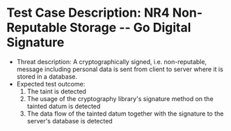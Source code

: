 # Test Case Description: NR4 Non-Reputable Storage -- Go Digital Signature
- Threat description: A cryptographically signed, i.e. non-reputable, message including personal data is sent from client to server where it is stored in a database.
- Expected test outcome:
  1. The taint is detected
  2. The usage of the cryptography library's signature method on the tainted datum is detected
  3. The data flow of the tainted datum together with the signature to the server's database is detected
  